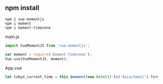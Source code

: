 ## npm install

`npm i vue-momentjs`  
`npm i moment`  
`npm i moment-timezone`  
   
 main.js

```jsx
import VueMomentJS from 'vue-momentjs';

var moment = require('moment-timezone');
Vue.use(VueMomentJS, moment);
```

   
App.vue

```jsx
let tokyo_current_time = this.$moment(new Date()).tz('Asia/Seoul').format('YYYY-MM-DD HH:mm');
```
